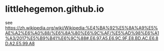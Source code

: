 # littlehegemon.github.io

see
https://zh.wikipedia.org/wiki/Wikipedia:%E4%BA%92%E5%8A%A9%E5%AE%A2%E6%A0%88/%E6%8A%80%E6%9C%AF/%E5%AD%98%E6%A1%A3/2017%E5%B9%B41%E6%9C%88#.E6.97.A5.E6.9C.9F.E8.BD.AC.E6.8D.A2.E5.99.A8
